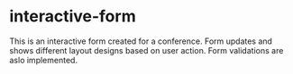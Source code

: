 # interactive-form

This is an interactive form created for a conference. Form updates and shows different layout designs based on user action. Form validations are aslo implemented.

